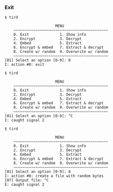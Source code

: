 





### Exit



```
$ tird

                       MENU
    ~~~~~~~~~~~~~~~~~~~~~~~~~~~~~~~~~~~~~~~~~~~
    0. Exit              1. Show info
    2. Encrypt           3. Decrypt
    4. Embed             5. Extract
    6. Encrypt & embed   7. Extract & decrypt
    8. Create w/ random  9. Overwrite w/ random
    ~~~~~~~~~~~~~~~~~~~~~~~~~~~~~~~~~~~~~~~~~~~
[01] Select an option [0-9]: 0
I: action #0: exit
```





```
$ tird

                       MENU
    ~~~~~~~~~~~~~~~~~~~~~~~~~~~~~~~~~~~~~~~~~~~
    0. Exit              1. Show info
    2. Encrypt           3. Decrypt
    4. Embed             5. Extract
    6. Encrypt & embed   7. Extract & decrypt
    8. Create w/ random  9. Overwrite w/ random
    ~~~~~~~~~~~~~~~~~~~~~~~~~~~~~~~~~~~~~~~~~~~
[01] Select an option [0-9]: ^C
I: caught signal 2
```


```
$ tird

                       MENU
    ~~~~~~~~~~~~~~~~~~~~~~~~~~~~~~~~~~~~~~~~~~~
    0. Exit              1. Show info
    2. Encrypt           3. Decrypt
    4. Embed             5. Extract
    6. Encrypt & embed   7. Extract & decrypt
    8. Create w/ random  9. Overwrite w/ random
    ~~~~~~~~~~~~~~~~~~~~~~~~~~~~~~~~~~~~~~~~~~~
[01] Select an option [0-9]: 8
I: action #8: create a file with random bytes
[07] Output file: ^C
E: caught signal 2
```











